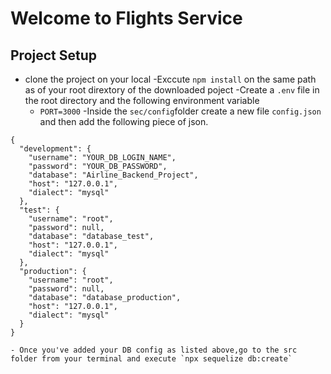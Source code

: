 # Welcome to Flights Service

## Project Setup
- clone the project on your local
-Exccute `npm install` on the same path as of your root dirextory of the downloaded poject
-Create a `.env` file in the root directory and the following environment variable 
     - `PORT=3000`
-Inside the `sec/config`folder create a new file `config.json` and then add the following piece of json.


```
{
  "development": {
    "username": "YOUR_DB_LOGIN_NAME",
    "password": "YOUR_DB_PASSWORD",
    "database": "Airline_Backend_Project",
    "host": "127.0.0.1",
    "dialect": "mysql"
  },
  "test": {
    "username": "root",
    "password": null,
    "database": "database_test",
    "host": "127.0.0.1",
    "dialect": "mysql"
  },
  "production": {
    "username": "root",
    "password": null,
    "database": "database_production",
    "host": "127.0.0.1",
    "dialect": "mysql"
  }
}

```
```
- Once you've added your DB config as listed above,go to the src folder from your terminal and execute `npx sequelize db:create`
```